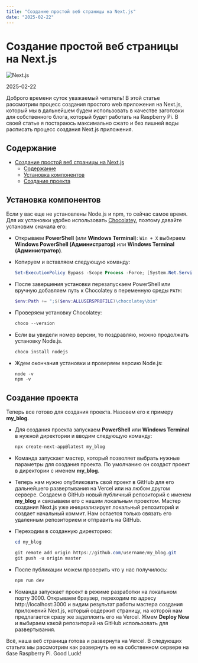 ```yaml
---
title: "Создание простой веб страницы на Next.js"
date: "2025-02-22"
---
```


# Создание простой веб страницы на Next.js

![Next.js](/images/nextjs-width.png)

2025-02-22

Доброго времени суток уважаемый читатель! В этой статье рассмотрим процесс создания простого web приложения на Next.js, который мы в дальнейшем будем использовать в качестве заготовки для собственного блога, который будет работать на Raspberry Pi. В своей статье я постараюсь максимально сжато и без лишней воды расписать процесс создания Next.js приложения.

## Содержание

- [Создание простой веб страницы на Next.js](#создание-простой-веб-страницы-на-nextjs)
  - [Содержание](#содержание)
  - [Установка компонентов](#установка-компонентов)
  - [Создание проекта](#создание-проекта)

## Установка компонентов

Если у вас еще не установлены Node.js и npm, то сейчас самое время. Для их установки удобно использовать [Chocolatey](https://chocolatey.org/), поэтому давайте установим сначала его:

- Открываем **PowerShell** (или **Windows Terminal**): `Win + X` выбираем **Windows PowerShell (Администратор)** или **Windows Terminal (Администратор)**.
- Копируем и вставляем следующую команду:

  ```powershell
  Set-ExecutionPolicy Bypass -Scope Process -Force; [System.Net.ServicePointManager]::SecurityProtocol = [System.Net.ServicePointManager]::SecurityProtocol -bor 3072; iex ((New-Object System.Net.WebClient).DownloadString('https://community.chocolatey.org/install.ps1'))
  ```

- После завершения установки перезапускаем PowerShell или вручную добавляем путь к Chocolatey в переменную среды `PATH`:

  ```powershell
  $env:Path += ";$($env:ALLUSERSPROFILE)\chocolatey\bin"
  ```

- Проверяем установку Chocolatey:

  ```powershell
  choco --version
  ```

- Если вы увидели номер версии, то поздравляю, можно продолжать установку Node.js.

  ```powershell
  choco install nodejs
  ```

- Ждем окончания установки и проверяем версию Node.js:
  ```powershell
  node -v
  npm -v
  ```

## Создание проекта

Теперь все готово для создания проекта. Назовем его к примеру **my_blog**.

- Для создания проекта запускаем **PowerShell** или **Windows Terminal** в нужной директории и вводим следующую команду:

  ```powershell
  npx create-next-app@latest my_blog
  ```

- Команда запускает мастер, который позволяет выбрать нужные параметры для создания проекта. По умолчанию он создаст проект в директории с именем **my_blog**.

- Теперь нам нужно опубликовать свой проект в GitHub для его дальнейшего развертывания на Vercel или на любом другом сервере. Создаем в GitHub новый публичный репозиторий с именем **my_blog** и связываем его с нашим локальным проектом. Мастер создания Next.js уже инициализирует локальный репозиторий и создает начальный коммит. Нам остается только связать его удаленным репозиторием и отправить на GitHub.

- Переходим в созданную директорию:

  ```powershell
  cd my_blog
  ```

  ```powershell
  git remote add origin https://github.com/username/my_blog.git
  git push -u origin master
  ```

- После публикации можем проверить что у нас получилось:

  ```powershell
  npm run dev
  ```

- Команда запускает проект в режиме разработки на локальном порту 3000. Открываем браузер, переходим по адресу http://localhost:3000 и видим результат работы мастера создания приложений Next.js, который содержит страницу, на которой нам предлагается сразу же задеплоить его на Vercel. Жмем **Deploy Now** и выбираем какой репозиторий на GitHub использовать для развертывания.

Всё, наша веб страница готова и развернута на Vercel. В следующих статьях мы рассмотрим как развернуть ее на собственном сервере на базе Raspberry Pi. Good Luck!
